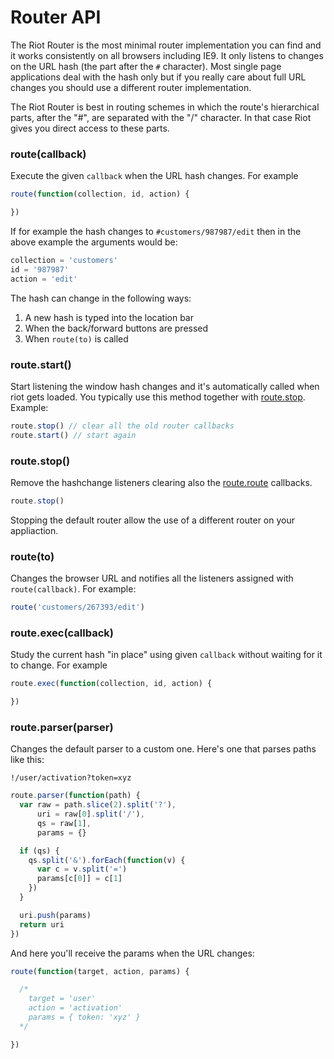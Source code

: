 # Router API

The Riot Router is the most minimal router implementation you can find and it works consistently on all browsers including IE9. It only listens to changes on the URL hash (the part after the `#` character). Most single page applications deal with the hash only but if you really care about full URL changes you should use a different router implementation.

The Riot Router is best in routing schemes in which the route's hierarchical parts, after the "#", are separated with the "/" character. In that case Riot gives you direct access to these parts.


### route(callback)

Execute the given `callback` when the URL hash changes. For example

```javascript
route(function(collection, id, action) {

})
```

If for example the hash changes to `#customers/987987/edit` then in the above example the arguments would be:


```javascript
collection = 'customers'
id = '987987'
action = 'edit'
```

The hash can change in the following ways:

1. A new hash is typed into the location bar
2. When the back/forward buttons are pressed
3. When `route(to)` is called

### route.start()

Start listening the window hash changes and it's automatically called when riot gets loaded. You typically use this method together with [route.stop](#route-stop). Example:

```javascript
route.stop() // clear all the old router callbacks
route.start() // start again
```

### route.stop()

Remove the hashchange listeners clearing also the [route.route](#route) callbacks.

```javascript
route.stop()
```

Stopping the default router allow the use of a different router on your appliaction.

### route(to)

Changes the browser URL and notifies all the listeners assigned with `route(callback)`. For example:

```javascript
route('customers/267393/edit')
```

### route.exec(callback)

Study the current hash "in place" using given `callback` without waiting for it to change. For example

```javascript
route.exec(function(collection, id, action) {

})
```

### route.parser(parser)

Changes the default parser to a custom one. Here's one that parses paths like this:

`!/user/activation?token=xyz`

```javascript
route.parser(function(path) {
  var raw = path.slice(2).split('?'),
      uri = raw[0].split('/'),
      qs = raw[1],
      params = {}

  if (qs) {
    qs.split('&').forEach(function(v) {
      var c = v.split('=')
      params[c[0]] = c[1]
    })
  }

  uri.push(params)
  return uri
})
```

And here you'll receive the params when the URL changes:

```javascript
route(function(target, action, params) {

  /*
    target = 'user'
    action = 'activation'
    params = { token: 'xyz' }
  */

})
```

